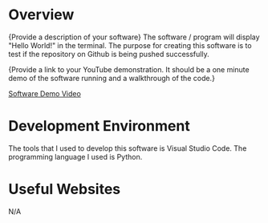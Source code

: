 # Overview

{Provide a description of your software}
The software / program will display "Hello World!" in the terminal. The purpose for creating this software is to test if the repository on Github
is being pushed successfully.

{Provide a link to your YouTube demonstration.  It should be a one minute demo of the software running and a walkthrough of the code.}

[Software Demo Video](https://youtu.be/tnV0uyGfuvQ)

# Development Environment

The tools that I used to develop this software is Visual Studio Code.
The programming language I used is Python.

# Useful Websites
N/A